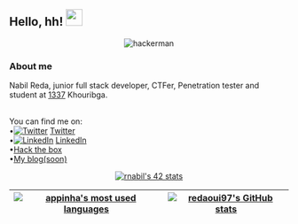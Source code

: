 ## Hello, hh! <img src="https://raw.githubusercontent.com/MartinHeinz/MartinHeinz/master/wave.gif" width="30px">


<p align="center">
  <img src="https://i.makeagif.com/media/4-12-2017/wOJFFS.gif" alt="hackerman">
</p>
<h3>About me </h3>
Nabil Reda, junior full stack developer, CTFer, Penetration tester and student at <a href="https://1337.ma/en/" target="_blank" >1337</a></li>  Khouribga.<br>

<br>

<!-- text -->

You can find me on:<br>
•[![Twitter][1.2]][1]  <a href="https://twitter.com/redaoui97" target="_blank">Twitter</a>  <br>
•[![LinkedIn][3.2]][2] <a href="https://www.linkedin.com/in/reda-nabil-a001a1159/" target="_blank">LinkedIn</a></li> <br>
•<a href="https://app.hackthebox.com/users/994727" target="_blank">Hack the box</a></li> <br>
•<a href="https://redaoui.hashnode.dev/" target="_blank">My blog(soon)</a></li> <br>

<!-- Icons -->

[1.2]: http://i.imgur.com/wWzX9uB.png (twitter icon without padding)
[3.2]: https://raw.githubusercontent.com/MartinHeinz/MartinHeinz/master/linkedin-3-16.png (LinkedIn icon without padding)

<!-- Links  -->

[1]: https://twitter.com/redaoui97
[2]: https://www.linkedin.com/in/reda-nabil-a001a1159/

<!-- 42 stats-->
<p align="center">
  <a href="https://github.com/oakoudad/badge42">
    <img src="https://badge.mediaplus.ma/binary/rnabil" alt="rnabil's 42 stats">
  </a>
</p>
 
<!-- github stats -->

| [![appinha's most used languages](https://github-readme-stats.vercel.app/api/top-langs/?username=appinha&layout=compact&hide_border=false&count_private=true&theme=dark)](https://github.com/redaoui97?tab=repositories)  | [![redaoui97's GitHub stats](https://github-readme-stats.vercel.app/api?username=redaoui97&count_private=true&show_icons=true&hide=issues&hide_border=false&theme=dark)](https://github.com/redaoui97?tab=repositories) |
|------------------------------------------------------------|------------------------------------------------------------|

<!--![](https://img.shields.io/badge/<WORD_ON_LEFT>-<WORD_ON_RIGHT>-informational?style=flat&logo=<LOGO_NAME>&logoColor=white&color=2bbc8a) -->
